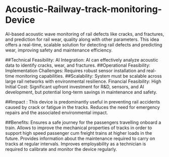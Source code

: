 # Acoustic-Railway-track-monitoring-Device
AI-based acoustic wave monitoring of rail defects like cracks, and fractures, and prediction for rail wear, quality along with other parameters.
This idea offers a real-time, scalable solution for detecting rail defects and predicting wear, improving safety and maintenance efficiency.

##Technical Feasibility:
AI Integration: AI can effectively analyze acoustic data to identify cracks, wear, and fractures.
##Operational Feasibility:
Implementation Challenges: Requires robust sensor installation and real-time monitoring capabilities.
##Scalability: System must be scalable across large rail networks with environmental resilience.
Financial Feasibility:
High Initial Cost: Significant upfront investment for R&D, sensors, and AI development, but potential long-term savings in maintenance and safety.

##Impact :
 This device is predominantly useful in preventing rail accidents caused by crack or fatigue in the tracks.
Reduces the need for emergency repairs and the associated environmental impact.

##Benefits: 
Ensures a safe journey for the passengers travelling onboard a train.
Allows to improve the mechanical properties of tracks in order to support high speed passenger cum freight trains at higher loads in the future.
Provides information about the maintenance required to carry on tracks at regular intervals.
Improves employability as a technician is required to calibrate and monitor the device regularly.
